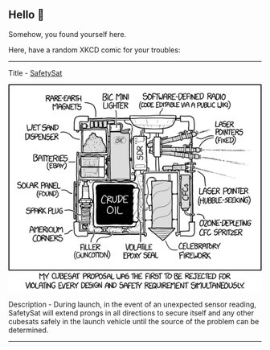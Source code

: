 ## Hello 👀

Somehow, you found yourself here.

Here, have a random XKCD comic for your troubles:

-----------------------------------

Title - [SafetySat](https://xkcd.com/1992)

![SafetySat](./random_comic.png)

Description - During launch, in the event of an unexpected sensor reading, SafetySat will extend prongs in all directions to secure itself and any other cubesats safely in the launch vehicle until the source of the problem can be determined.

-----------------------------------